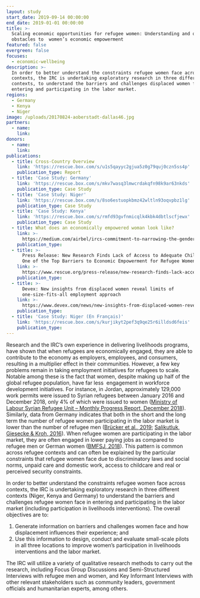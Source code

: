 ```yaml
---
layout: study
start_date: 2019-09-14 00:00:00
end_date: 2019-01-01 00:00:00
title: >-
  Scaling economic opportunities for refugee women: Understanding and overcoming
  obstacles to  women’s economic empowerment
featured: false
evergreen: false
focuses:
  - economic-wellbeing
description: >-
  In order to better understand the constraints refugee women face across
  contexts, the IRC is undertaking exploratory research in three different
  contexts, to understand the barriers and challenges displaced women face in
  entering and participating in the labor market.
regions:
  - Germany
  - Kenya
  - Niger
image: /uploads/20170824-aoberstadt-dallas46.jpg
partners:
  - name:
    link:
donors:
  - name:
    link:
publications:
  - title: Cross-Country Overview
    link: 'https://rescue.box.com/s/u1s5qayyc2gjua5z0g79quj0czn5ss4p'
    publication_type: Report
  - title: 'Case Study: Germany'
    link: 'https://rescue.box.com/s/mkv7wasq3lmwcrdakqfn98k9ar63nkds'
    publication_type: Case Study
  - title: 'Case Study: Niger'
    link: 'https://rescue.box.com/s/8so6estuopkbmz42wltln93oqvpbz1lg'
    publication_type: Case Study
  - title: 'Case Study: Kenya'
    link: 'https://rescue.box.com/s/rmfd93gvfnmicqlk4kbk4dbtlscfjewx'
    publication_type: Case Study
  - title: What does an economically empowered woman look like?
    link: >-
      https://medium.com/airbel/ircs-commitment-to-narrowing-the-gender-gap-1edc5991615c
    publication_type:
  - title: >-
      Press Release: New Research Finds Lack of Access to Adequate Child Care As
      One of the Top Barriers to Economic Empowerment for Refugee Women
    link: >-
      https://www.rescue.org/press-release/new-research-finds-lack-access-adequate-child-care-one-top-barriers-economic
    publication_type:
  - title: >-
      Devex: New insights from displaced women reveal limits of
      one-size-fits-all employment approach
    link: >-
      https://www.devex.com/news/new-insights-from-displaced-women-reveal-limits-of-one-size-fits-all-employment-approach-98183
    publication_type:
  - title: 'Case Study: Niger (En Français)'
    link: 'https://rescue.box.com/s/kurjikyt2pef3q9qe25r6illdsd6feis'
    publication_type:
---
```


Research and the IRC’s own experience in delivering livelihoods programs, have shown that when refugees are economically engaged, they are able to contribute to the economy as employers, employees, and consumers, resulting in a multiplier effect in their communities. However, a few key problems remain in taking employment initiatives for refugees to scale. Notable among these is the fact that women, despite making up half of the global refugee population, have far less&nbsp; engagement in workforce development initiatives. For instance, in Jordan, approximately 129,000 work permits were issued to Syrian refugees between January 2016 and December 2018, only 4% of which were issued to women ([Ministry of Labour Syrian Refugee Unit – Monthly Progress Report, December 2018](https://reliefweb.int/sites/reliefweb.int/files/resources/67760.pdf)). Similarly, data from Germany indicates that both in the short and the long term the number of refugee women participating in the labor market is lower than the number of refugee men ([Brücker et al., 2019](http://doku.iab.de/kurzber/2019/kb0319.pdf); [Salikutluk, Giesecke & Kroh, 2016](https://www.diw.de/documents/publikationen/73/diw_01.c.541803.de/16-35-5.pdf)). When refugee women are participating in the labor market, they are often engaged in lower paying jobs as compared to refugee men or German women ([BMFSJ, 2018](https://www.bmfsfj.de/blob/133056/54db6e8e2978650e927dbcea22d70ac6/monitor-familienforschung-ausgabe-40-so-gelingt-der-berufseinstieg-von-gefluechteten-muettern-data.pdf)). This pattern is common across refugee contexts and can often be explained by the particular constraints that refugee women face due to discriminatory laws and social norms, unpaid care and domestic work, access to childcare and real or perceived security constraints.

In order to better understand the constraints refugee women face across contexts, the IRC is undertaking exploratory research in three different contexts (Niger, Kenya and Germany) to understand the barriers and challenges refugee women face in entering and participating in the labor market (including participation in livelihoods interventions). The overall objectives are to:

1. Generate information on barriers and challenges women face and how displacement influences their experience; and
2. Use this information to design, conduct and evaluate small-scale pilots in all three locations to improve women’s participation in livelihoods interventions and the labor market.

The IRC will utilize a variety of qualitative research methods to carry out the research, including Focus Group Discussions and Semi-Structured Interviews with refugee men and women, and Key Informant Interviews with other relevant stakeholders such as community leaders, government officials and humanitarian experts, among others.